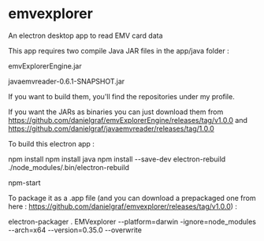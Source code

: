 # emvexplorer
An electron desktop app to read EMV card data

This app requires two compile Java JAR files in the app/java folder :

emvExplorerEngine.jar

javaemvreader-0.6.1-SNAPSHOT.jar

If you want to build them, you'll find the repositories under my profile.

If you want the JARs as binaries you can just download them from https://github.com/danielgraf/emvExplorerEngine/releases/tag/v1.0.0 and https://github.com/danielgraf/javaemvreader/releases/tag/1.0.0 

To build this electron app :

npm install
npm install java
npm install --save-dev electron-rebuild
./node_modules/.bin/electron-rebuild

npm-start

To package it as a .app file (and you can download a prepackaged one from here : https://github.com/danielgraf/emvexplorer/releases/tag/v1.0.0) :

electron-packager . EMVexplorer --platform=darwin -ignore=node_modules --arch=x64 --version=0.35.0 --overwrite

